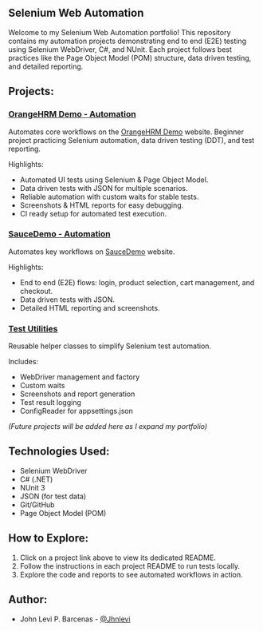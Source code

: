 ## Selenium Web Automation

Welcome to my Selenium Web Automation portfolio! This repository contains my automation projects demonstrating end to end (E2E) testing using Selenium WebDriver, C#, and NUnit. Each project follows best practices like the Page Object Model (POM) structure, data driven testing, and detailed reporting.


## Projects:

### [OrangeHRM Demo - Automation](OrangeHRMTests/README.md)

Automates core workflows on the [OrangeHRM Demo](https://opensource-demo.orangehrmlive.com/) website. Beginner project practicing Selenium automation, data driven testing (DDT), and test reporting.

Highlights:

- Automated UI tests using Selenium & Page Object Model.
- Data driven tests with JSON for multiple scenarios.
- Reliable automation with custom waits for stable tests.
- Screenshots & HTML reports for easy debugging.
- CI ready setup for automated test execution.

### [SauceDemo - Automation](SauceDemoTests/README.md)

Automates key workflows on [SauceDemo](https://www.saucedemo.com/v1/) website.

Highlights:

- End to end (E2E) flows: login, product selection, cart management, and checkout.
- Data driven tests with JSON.
- Detailed HTML reporting and screenshots.

### [Test Utilities](TestUtilities/README.md)

Reusable helper classes to simplify Selenium test automation.

Includes:

- WebDriver management and factory
- Custom waits
- Screenshots and report generation
- Test result logging
- ConfigReader for appsettings.json

*(Future projects will be added here as I expand my portfolio)*

## Technologies Used:

- Selenium WebDriver
- C# (.NET)
- NUnit 3
- JSON (for test data)
- Git/GitHub
- Page Object Model (POM)

## How to Explore:

1. Click on a project link above to view its dedicated README.
2. Follow the instructions in each project README to run tests locally.
3. Explore the code and reports to see automated workflows in action.


## Author:

- John Levi P. Barcenas - [@Jhnlevi](https://github.com/Jhnlevi)